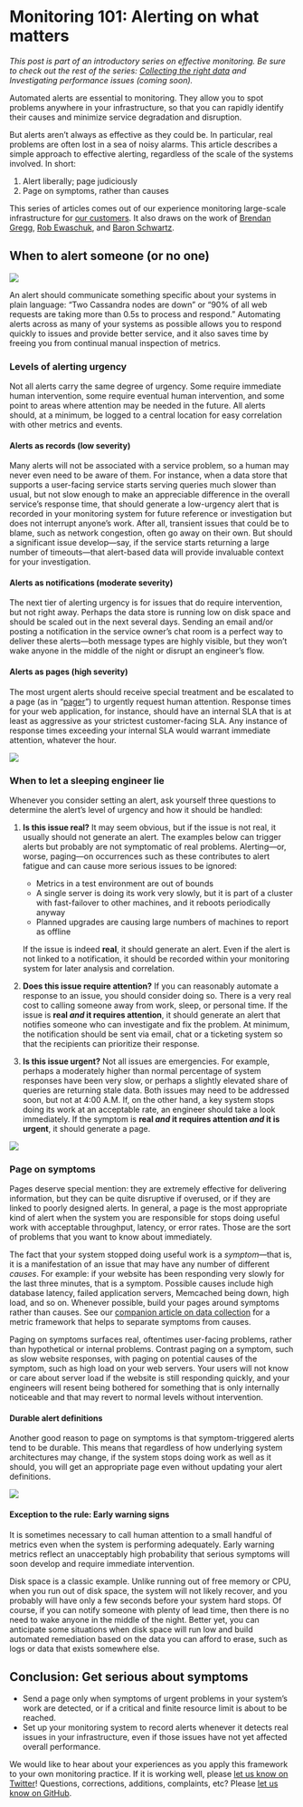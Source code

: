 Monitoring 101: Alerting on what matters
===================================================

*This post is part of an introductory series on effective monitoring. Be
sure to check out the rest of the series: [Collecting the right data](https://www.datadoghq.com/blog/2015/06/monitoring-101-collecting-data/)
and Investigating performance issues (coming soon).*

Automated alerts are essential to monitoring. They allow you to spot
problems anywhere in your infrastructure, so that you can rapidly
identify their causes and minimize service degradation and disruption.

But alerts aren’t always as effective as they could be. In particular,
real problems are often lost in a sea of noisy alarms. This article
describes a simple approach to effective alerting, regardless of the
scale of the systems involved. In short:

1.  Alert liberally; page judiciously
2.  Page on symptoms, rather than causes

This series of articles comes out of our experience monitoring
large-scale infrastructure for [our
customers](https://www.datadoghq.com/customers/). It also draws on the
work of [Brendan Gregg](http://dtdg.co/use-method), [Rob
Ewaschuk](http://dtdg.co/philosophy-alerting), and [Baron
Schwartz](http://dtdg.co/metrics-attention).

When to alert someone (or no one) 
---------------------------------

![](https://d33tyra1llx9zy.cloudfront.net/blog/images/2015-05-how-to-monitor/alerting101_2_chart.png)

An alert should communicate something specific about your systems in
plain language: “Two Cassandra nodes are down” or “90% of all web
requests are taking more than 0.5s to process and respond.” Automating
alerts across as many of your systems as possible allows you to respond
quickly to issues and provide better service, and it also saves time by
freeing you from continual manual inspection of metrics.

### Levels of alerting urgency 

Not all alerts carry the same degree of urgency. Some require immediate
human intervention, some require eventual human intervention, and some
point to areas where attention may be needed in the future. All alerts
should, at a minimum, be logged to a central location for easy
correlation with other metrics and events.

#### Alerts as records (low severity) 

Many alerts will not be associated with a service problem, so a human
may never even need to be aware of them. For instance, when a data store
that supports a user-facing service starts serving queries much slower
than usual, but not slow enough to make an appreciable difference in the
overall service’s response time, that should generate a low-urgency
alert that is recorded in your monitoring system for future reference or
investigation but does not interrupt anyone’s work. After all, transient
issues that could be to blame, such as network congestion, often go away
on their own. But should a significant issue develop—say, if the service
starts returning a large number of timeouts—that alert-based data will
provide invaluable context for your investigation.

#### Alerts as notifications (moderate severity) 

The next tier of alerting urgency is for issues that do require
intervention, but not right away. Perhaps the data store is running low
on disk space and should be scaled out in the next several days. Sending
an email and/or posting a notification in the service owner’s chat room
is a perfect way to deliver these alerts—both message types are highly
visible, but they won’t wake anyone in the middle of the night or
disrupt an engineer’s flow.

#### Alerts as pages (high severity) 

The most urgent alerts should receive special treatment and be escalated
to a page (as in “[pager](https://en.wikipedia.org/wiki/Pager)”) to
urgently request human attention. Response times for your web
application, for instance, should have an internal SLA that is at least
as aggressive as your strictest customer-facing SLA. Any instance of
response times exceeding your internal SLA would warrant immediate
attention, whatever the hour.

![](https://d33tyra1llx9zy.cloudfront.net/blog/images/2015-05-how-to-monitor/alerting101_2_band_1.png)

### When to let a sleeping engineer lie 

Whenever you consider setting an alert, ask yourself three questions to
determine the alert’s level of urgency and how it should be handled:

1.  **Is this issue real?** It may seem obvious, but if the issue is not
    real, it usually should not generate an alert. The examples below
    can trigger alerts but probably are not symptomatic of real
    problems. Alerting—or, worse, paging—on occurrences such as these
    contributes to alert fatigue and can cause more serious issues to be
    ignored:
    -   Metrics in a test environment are out of bounds
    -   A single server is doing its work very slowly, but it is part of
        a cluster with fast-failover to other machines, and it reboots
        periodically anyway
    -   Planned upgrades are causing large numbers of machines to report
        as offline

    If the issue is indeed **real**, it should generate an alert. Even
    if the alert is not linked to a notification, it should be recorded
    within your monitoring system for later analysis and correlation.
2.  **Does this issue require attention?** If you can reasonably
    automate a response to an issue, you should consider doing so. There
    is a very real cost to calling someone away from work, sleep, or
    personal time. If the issue is **real *and* it requires attention**,
    it should generate an alert that notifies someone who can
    investigate and fix the problem. At minimum, the notification should
    be sent via email, chat or a ticketing system so that the recipients
    can prioritize their response.
3.  **Is this issue urgent?** Not all issues are emergencies. For
    example, perhaps a moderately higher than normal percentage of
    system responses have been very slow, or perhaps a slightly elevated
    share of queries are returning stale data. Both issues may need to
    be addressed soon, but not at 4:00 A.M. If, on the other hand, a key
    system stops doing its work at an acceptable rate, an engineer
    should take a look immediately. If the symptom is **real *and* it
    requires attention *and* it is urgent**, it should generate a page.

![](https://d33tyra1llx9zy.cloudfront.net/blog/images/2015-05-how-to-monitor/alerting101_2_band_2.png)

### Page on symptoms

Pages deserve special mention: they are extremely effective for
delivering information, but they can be quite disruptive if overused, or
if they are linked to poorly designed alerts. In general, a page is the
most appropriate kind of alert when the system you are responsible for
stops doing useful work with acceptable throughput, latency, or error
rates. Those are the sort of problems that you want to know about
immediately.

The fact that your system stopped doing useful work is a *symptom*—that
is, it is a manifestation of an issue that may have any number of
different *causes*. For example: if your website has been responding
very slowly for the last three minutes, that is a symptom. Possible
causes include high database latency, failed application servers,
Memcached being down, high load, and so on. Whenever possible, build
your pages around symptoms rather than causes. See our [companion article
on data collection](https://www.datadoghq.com/blog/2015/06/monitoring-101-collecting-data/) for a metric framework that helps to separate
symptoms from causes.

Paging on symptoms surfaces real, oftentimes user-facing problems,
rather than hypothetical or internal problems. Contrast paging on a
symptom, such as slow website responses, with paging on potential causes
of the symptom, such as high load on your web servers. Your users will
not know or care about server load if the website is still responding
quickly, and your engineers will resent being bothered for something
that is only internally noticeable and that may revert to normal levels
without intervention.

#### Durable alert definitions

Another good reason to page on symptoms is that symptom-triggered alerts
tend to be durable. This means that regardless of how underlying system
architectures may change, if the system stops doing work as well as it
should, you will get an appropriate page even without updating your
alert definitions.

![](https://d33tyra1llx9zy.cloudfront.net/blog/images/2015-05-how-to-monitor/alerting101_2_band_3.png)

#### Exception to the rule: Early warning signs 

It is sometimes necessary to call human attention to a small handful of
metrics even when the system is performing adequately. Early warning
metrics reflect an unacceptably high probability that serious symptoms
will soon develop and require immediate intervention.

Disk space is a classic example. Unlike running out of free memory or
CPU, when you run out of disk space, the system will not likely recover,
and you probably will have only a few seconds before your system hard
stops. Of course, if you can notify someone with plenty of lead time,
then there is no need to wake anyone in the middle of the night. Better
yet, you can anticipate some situations when disk space will run low and
build automated remediation based on the data you can afford to erase,
such as logs or data that exists somewhere else.

Conclusion: Get serious about symptoms 
--------------------------------------

-   Send a page only when symptoms of urgent problems in your system’s
    work are detected, or if a critical and finite resource limit is
    about to be reached.
-   Set up your monitoring system to record alerts whenever it detects
    real issues in your infrastructure, even if those issues have not
    yet affected overall performance.

We would like to hear about your experiences as you apply this framework
to your own monitoring practice. If it is working well, please [let us
know on Twitter](https://twitter.com/datadoghq)! Questions, corrections,
additions, complaints, etc? Please [let us know on
GitHub](https://github.com/DataDog/the-monitor).
